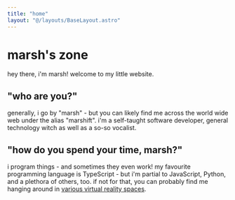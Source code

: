 ```yaml
---
title: "home"
layout: "@/layouts/BaseLayout.astro"
---
```


# marsh's zone
hey there, i'm marsh! welcome to my little website.

## "who are you?"
generally, i go by "marsh" - but you can likely find me across the world wide web under the alias "marshift".
i'm a self-taught software developer, general technology witch as well as a so-so vocalist.

## "how do you spend your time, marsh?"
i program things - and sometimes they even work! my favourite programming language is TypeScript - but i'm partial to JavaScript, Python, and a plethora of others, too.
if not for that, you can probably find me hanging around in [various virtual reality spaces](//vrchat.com).